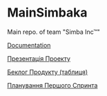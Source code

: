 # MainSimbaka
Main repo. of team "Simba Inc™"

[Documentation](https://docs.google.com/document/d/19g1HUCRSsYzK4pcmMHdOG_vXQlvh88w2DozUh70JVqc/edit?ts=5a8b1717)

[Презентація Проекту](https://docs.google.com/presentation/d/12uSzUBauhGyG_iV9HKZaM8R-CxdpXIRkMkStz2-QspQ/edit#slide=id.p)

[Беклог Продукту (таблиця)](https://docs.google.com/spreadsheets/d/18o1CiAsMN16VeAueG9v17Q4Z96GtLKJrE7Jj0c6QHjc/edit?usp=sharing)

[Планування Першого Спринта](https://docs.google.com/document/d/1cWb2AHRHuVJCksj3kzMsWdPgf3nAXjh5FBEWmNl2z54/edit?usp=sharing)
